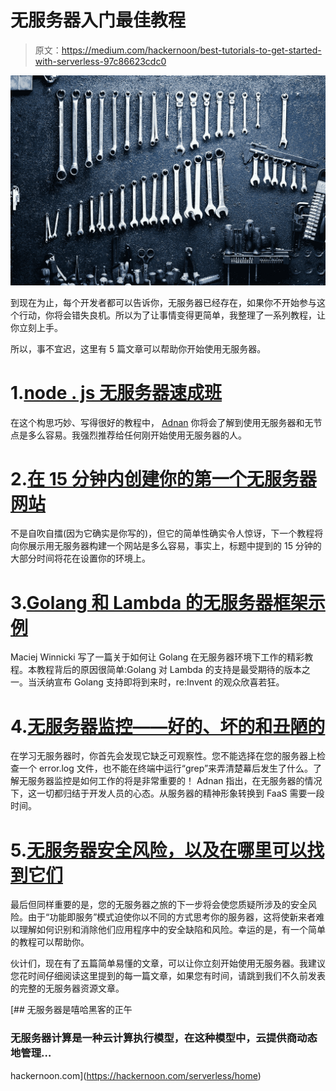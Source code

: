 # 无服务器入门最佳教程

> 原文：<https://medium.com/hackernoon/best-tutorials-to-get-started-with-serverless-97c86623cdc0>

![](img/28b0f7b6bf17578321119d22758aee5a.png)

到现在为止，每个开发者都可以告诉你，无服务器已经存在，如果你不开始参与这个行动，你将会错失良机。所以为了让事情变得更简单，我整理了一系列教程，让你立刻上手。

所以，事不宜迟，这里有 5 篇文章可以帮助你开始使用无服务器。

# 1.[node . js 无服务器速成班](https://hackernoon.com/a-crash-course-on-serverless-with-node-js-632b37d58b44)

在这个构思巧妙、写得很好的教程中， [Adnan](https://twitter.com/adnanrahic) 你将会了解到使用无服务器和无节点是多么容易。我强烈推荐给任何刚开始使用无服务器的人。

# 2.[在 15 分钟内创建你的第一个无服务器网站](https://dashbird.io/blog/create-your-first-website-in-15-minutes/)

不是自吹自擂(因为它确实是你写的)，但它的简单性确实令人惊讶，下一个教程将向你展示用无服务器构建一个网站是多么容易，事实上，标题中提到的 15 分钟的大部分时间将花在设置你的环境上。

# 3.[Golang 和 Lambda 的无服务器框架示例](https://serverless.com/blog/framework-example-golang-lambda-support/)

Maciej Winnicki 写了一篇关于如何让 Golang 在无服务器环境下工作的精彩教程。本教程背后的原因很简单:Golang 对 Lambda 的支持是最受期待的版本之一。当沃纳宣布 Golang 支持即将到来时，re:Invent 的观众欣喜若狂。

# 4.[无服务器监控——好的、坏的和丑陋的](https://hackernoon.com/serverless-monitoring-the-good-the-bad-and-the-ugly-2b06e7ffd843)

在学习无服务器时，你首先会发现它缺乏可观察性。您不能选择在您的服务器上检查一个 error.log 文件，也不能在终端中运行“grep”来弄清楚幕后发生了什么。了解无服务器监控是如何工作的将是非常重要的！
Adnan 指出，在无服务器的情况下，这一切都归结于开发人员的心态。从服务器的精神形象转换到 FaaS 需要一段时间。

# 5.[无服务器安全风险，以及在哪里可以找到它们](https://hackernoon.com/fantastic-serverless-security-risks-and-where-to-find-them-737d2206545a)

最后但同样重要的是，您的无服务器之旅的下一步将会使您质疑所涉及的安全风险。由于“功能即服务”模式迫使你以不同的方式思考你的服务器，这将使新来者难以理解如何识别和消除他们应用程序中的安全缺陷和风险。幸运的是，有一个简单的教程可以帮助你。

伙计们，现在有了五篇简单易懂的文章，可以让你立刻开始使用无服务器。我建议您花时间仔细阅读这里提到的每一篇文章，如果您有时间，请跳到我们不久前发表的完整的无服务器资源文章。

[](https://hackernoon.com/serverless/home) [## 无服务器是嘻哈黑客的正午

### 无服务器计算是一种云计算执行模型，在这种模型中，云提供商动态地管理…

hackernoon.com](https://hackernoon.com/serverless/home)